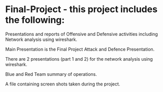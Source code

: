 # Final-Project - this project includes the following:

Presentations and reports of Offensive and Defensive activities including Network analysis using wireshark. 

Main Presentation is the Final Project Attack and Defence Presentation. 

There are 2 presentations (part 1 and 2) for the network analysis using wireshark. 

Blue and Red Team summary of operations. 

A file containing screen shots taken during the project.
